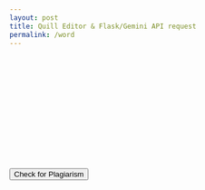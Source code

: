 ```yaml
---
layout: post
title: Quill Editor & Flask/Gemini API request 
permalink: /word
---
```


<link href="https://cdn.quilljs.com/1.3.7/quill.snow.css" rel="stylesheet">
<script src="https://cdn.quilljs.com/1.3.7/quill.min.js"></script>

<script src="https://cdn.jsdelivr.net/npm/marked/marked.min.js"></script>

<style>
/* Target the output container */
#output {
    /* Ensure long content and formatting is handled correctly */
    padding: 10px;
    /* Allows text to wrap naturally inside the div */
    word-wrap: break-word;
    overflow-wrap: break-word;
}
</style>

<div id="quill-editor" style="height: 200px;"></div>
<button id="checkBtn">Check for Plagiarism</button>
<div id="output"></div>

<script type="module">
    // API Endpoint
    import { pythonURI, fetchOptions } from '{{ site.baseurl }}/assets/js/api/config.js';

    const ENDPOINT = `${pythonURI}/api/gemini`;

    document.addEventListener("DOMContentLoaded", function() {
    var quill = new Quill('#quill-editor', {
        theme: 'snow'
    });

    document.getElementById("checkBtn").onclick = function() {
        const text = quill.getText();
        const outputDiv = document.getElementById("output");
        outputDiv.textContent = "⏳ Checking..."; // Use textContent for temporary status

        fetch(ENDPOINT, {
            ...fetchOptions,
            method: "POST",
            body: JSON.stringify({
                prompt: "Please look at this text for correct academic citations, and recommend APA references for each area of concern: ",
                text: text
            })
        })
        .then(resp => {
            if (!resp.ok) return resp.text().then(text => { throw new Error(text); });
            return resp.json();
        })
        .then(result => {
            if (result.error || result.message) {
                // Handle error responses - use the message from API
                let errorMsg = result.error || result.message || "Unknown error";

                // Add error code if present
                if (result.error_code) {
                    errorMsg += ` (Error ${result.error_code})`;
                }

                outputDiv.textContent = "⚠️ " + errorMsg;

                // Special handling for authentication errors
                if (result.message && result.message.includes("Authentication")) {
                    outputDiv.textContent += " (Login required)";
                }
            } else if (result.success && result.text) {
                // Handle successful response - the analysis is in result.text
                const markdown = result.text;

                // Convert the Markdown content into fully styled HTML
                const htmlContent = marked.parse(markdown);

                // Insert the formatted HTML into the output div
                outputDiv.innerHTML = htmlContent;
            } else {
                outputDiv.textContent = "✅ Analysis complete: No clear analysis provided by the backend.";
            }
        })
        .catch(e => {
            outputDiv.textContent = "⚠️ Fetch Error: " + e;
        });
    };
    });
</script>
